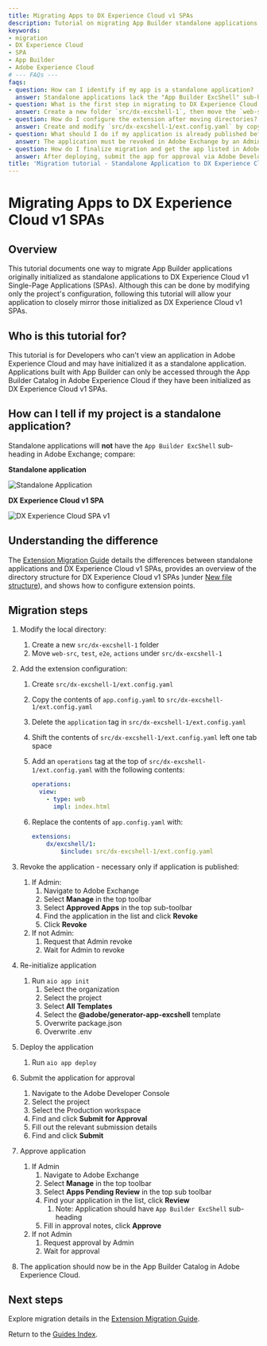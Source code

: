 ```yaml
---
title: Migrating Apps to DX Experience Cloud v1 SPAs
description: Tutorial on migrating App Builder standalone applications to DX Experience Cloud v1 Single-Page Applications (SPAs) for Adobe Experience Cloud compatibility.
keywords:
- migration
- DX Experience Cloud
- SPA
- App Builder
- Adobe Experience Cloud
# --- FAQs ---
faqs:
- question: How can I identify if my app is a standalone application?
  answer: Standalone applications lack the "App Builder ExcShell" sub-heading in Adobe Exchange, unlike DX Experience Cloud v1 SPAs.
- question: What is the first step in migrating to DX Experience Cloud v1 SPA?
  answer: Create a new folder `src/dx-excshell-1`, then move the `web-src`, `test`, `e2e`, and `actions` folders under it.
- question: How do I configure the extension after moving directories?
  answer: Create and modify `src/dx-excshell-1/ext.config.yaml` by copying from `app.config.yaml`, removing the `application` tag, adjusting indentation, and adding specific `operations`.
- question: What should I do if my application is already published before migrating?
  answer: The application must be revoked in Adobe Exchange by an Admin before re-initializing and deploying the migrated app.
- question: How do I finalize migration and get the app listed in Adobe Experience Cloud?
  answer: After deploying, submit the app for approval via Adobe Developer Console; once approved by an Admin, it appears in the App Builder Catalog.
title: 'Migration tutorial - Standalone Application to DX Experience Cloud SPA v1'
---
```

# Migrating Apps to DX Experience Cloud v1 SPAs

## Overview

This tutorial documents one way to migrate App Builder applications originally initialized as standalone applications to DX Experience Cloud v1 Single-Page Applications (SPAs). Although this can be done by modifying only the project's configuration, following this tutorial will allow your application to closely mirror those initialized as DX Experience Cloud v1 SPAs. 

## Who is this tutorial for?

This tutorial is for Developers who can't view an application in Adobe Experience Cloud and may have initialized it as a standalone application. Applications built with App Builder can only be accessed through the App Builder Catalog in Adobe Experience Cloud if they have been initialized as DX Experience Cloud v1 SPAs. 

## How can I tell if my project is a standalone application?

Standalone applications will **not** have the `App Builder ExcShell` sub-heading in Adobe Exchange; compare:

**Standalone application**

![Standalone Application](../../../images/experience_cloud_standalone_application.png)

**DX Experience Cloud v1 SPA**

![DX Experience Cloud SPA v1](../../../images/experience_cloud_dx_experience_cloud_spa.png)

## Understanding the difference

The [Extension Migration Guide](../extensions/extension-migration-guide.md#old-file-structure) details the differences between standalone applications and DX Experience Cloud v1 SPAs, provides an overview of the directory structure for DX Experience Cloud v1 SPAs )under [New file structure](../extensions/extension-migration-guide.md#new-file-structure)), and shows how to configure extension points. 

## Migration steps

1. Modify the local directory: 
   
   1. Create a new `src/dx-excshell-1` folder
   2. Move `web-src`, `test`, `e2e`, `actions` under `src/dx-excshell-1`

2. Add the extension configuration:
   
   1. Create `src/dx-excshell-1/ext.config.yaml` 
   
   2. Copy the contents of `app.config.yaml` to `src/dx-excshell-1/ext.config.yaml` 
   
   3. Delete the `application` tag in `src/dx-excshell-1/ext.config.yaml` 
   
   4. Shift the contents of `src/dx-excshell-1/ext.config.yaml` left one tab space 
   
   5. Add an `operations` tag at the top of `src/dx-excshell-1/ext.config.yaml` with the following contents: 
      
      ```yaml
      operations:
        view:
          - type: web
            impl: index.html
      ```
   
   6. Replace the contents of `app.config.yaml` with: 
      
      ```yaml
      extensions:
          dx/excshell/1:
              $include: src/dx-excshell-1/ext.config.yaml
      ```

3. Revoke the application - necessary only if application is published:
   
   1. If Admin:
      1. Navigate to Adobe Exchange 
      2. Select **Manage** in the top toolbar 
      3. Select **Approved Apps** in the top sub-toolbar
      4. Find the application in the list and click **Revoke**
      5. Click **Revoke**
   2. If not Admin:
      1. Request that Admin revoke
      2. Wait for Admin to revoke 

4. Re-initialize application 
   
   1. Run `aio app init`
      1. Select the organization 
      2. Select the project 
      3. Select **All Templates**
      4. Select the **@adobe/generator-app-excshell** template
      5. Overwrite package.json 
      6. Overwrite .env

5. Deploy the application
   
   1. Run `aio app deploy` 

6. Submit the application for approval
   
   1. Navigate to the Adobe Developer Console 
   2. Select the project
   3. Select the Production workspace 
   4. Find and click **Submit for Approval**
   5. Fill out the relevant submission details
   6. Find and click **Submit** 

7. Approve application 
   
   1. If Admin
      1. Navigate to Adobe Exchange 
      2. Select **Manage** in the top toolbar 
      3. Select **Apps Pending Review** in the top sub toolbar
      4. Find your application in the list, click **Review**
         1. Note: Application should have `App Builder ExcShell` sub-heading
      5. Fill in approval notes, click **Approve** 
   2. If not Admin
      1. Request approval by Admin
      2. Wait for approval

8. The application should now be in the App Builder Catalog in Adobe Experience Cloud.

## Next steps

Explore migration details in the [Extension Migration Guide](../extensions/extension-migration-guide.md).

Return to the [Guides Index](../../index.md).
